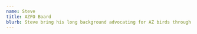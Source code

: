 ```yaml
---
name: Steve
title: AZFO Board
blurb: Steve bring his long background advocating for AZ birds through the Audubon network to AZFO.
---
```


